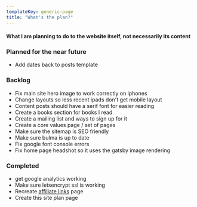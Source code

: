 ```yaml
---
templateKey: generic-page
title: "What's the plan?"
---
```


#### What I am planning to do to the website itself, not necessarily its content

### Planned for the near future

* Add dates back to posts template

### Backlog

* Fix main site hero image to work correctly on iphones
* Change layouts so less recent ipads don't get mobile layout
* Content posts should have a serif font for easier reading
* Create a books section for books I read
* Create a mailing list and ways to sign up for it
* Create a core values page / set of pages
* Make sure the sitemap is SEO friendly
* Make sure bulma is up to date
* Fix google font console errors
* Fix home page headshot so it uses the gatsby image rendering

### Completed

* get google analytics working
* Make sure letsencrypt ssl is working
* Recreate [affiliate links](/affiliate-links) page
* Create this site plan page